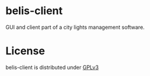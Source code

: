 belis-client
============

GUI and client part of a city lights management software.

License
=======

belis-client is distributed under [GPLv3](https://github.com/cismet/belis-client/blob/dev/LICENSE)
